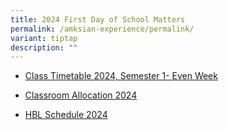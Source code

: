 ```yaml
---
title: 2024 First Day of School Matters
permalink: /amksian-experience/permalink/
variant: tiptap
description: ""
---
```

<ul data-tight="true" class="tight"><li><p><a href="/files/files%2F2024%20Timetable%20Matters/sem_1_2024_class_timetable_even_week.pdf" rel="noopener noreferrer nofollow" target="_blank">Class Timetable 2024, Semester 1- Even Week</a></p></li><li><p><a href="/files/Classroom_allocation_2024.pdf" rel="noopener noreferrer nofollow" target="_blank">Classroom Allocation 2024</a></p></li><li><p><a href="/files/HBL_Schedule_2024.pdf" rel="noopener noreferrer nofollow" target="_blank">HBL Schedule 2024</a></p><p></p></li></ul><p></p>